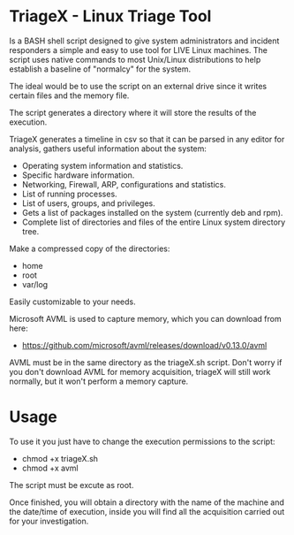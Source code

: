# TriageX - Linux Triage Tool
Is a BASH shell script designed to give system administrators and incident responders a simple and easy to use tool for LIVE Linux machines. The script uses native commands to most Unix/Linux distributions to help establish a baseline of "normalcy" for the system.

The ideal would be to use the script on an external drive since it writes certain files and the memory file.

The script generates a directory where it will store the results of the execution.

TriageX generates a timeline in csv so that it can be parsed in any editor for analysis, gathers useful information about the system:
- Operating system information and statistics.
- Specific hardware information.
- Networking, Firewall, ARP, configurations and statistics.
- List of running processes.
- List of users, groups, and privileges.
- Gets a list of packages installed on the system (currently deb and rpm).
- Complete list of directories and files of the entire Linux system directory tree.

Make a compressed copy of the directories:
- home
- root
- var/log

Easily customizable to your needs.

Microsoft AVML is used to capture memory, which you can download from here:
- https://github.com/microsoft/avml/releases/download/v0.13.0/avml

AVML must be in the same directory as the triageX.sh script. Don't worry if you don't download AVML for memory acquisition, triageX will still work normally, but it won't perform a memory capture.

# Usage
To use it you just have to change the execution permissions to the script:
- chmod +x triageX.sh
- chmod +x avml

The script must be excute as root.

Once finished, you will obtain a directory with the name of the machine and the date/time of execution, inside you will find all the acquisition carried out for your investigation.
